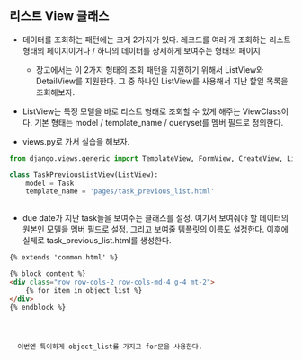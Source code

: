 ## 리스트 View 클래스
- 데이터를 조회하는 패턴에는 크게 2가지가 있다. 레코드를 여러 개 조회하는 리스트 형태의 페이지이거나 / 하나의 데이터를 상세하게 보여주는 형태의 페이지
  - 장고에서는 이 2가지 형태의 조회 패턴을 지원하기 위해서 ListView와 DetailView를 지원한다. 그 중 하나인 ListView를 사용해서 지난 할일 목록을 조회해보자.

- ListView는 특정 모델을 바로 리스트 형태로 조회할 수 있게 해주는 ViewClass이다. 기본 형태는 model / template_name / queryset를 멤버 필드로 정의한다.

- views.py로 가서 실습을 해보자.
```python
from django.views.generic import TemplateView, FormView, CreateView, ListView

class TaskPreviousListView(ListView):
    model = Task
    template_name = 'pages/task_previous_list.html'
  
```

- due date가 지난 task들을 보여주는 클래스를 설정. 여기서 보여줘야 할 데이터의 원본인 모델을 멤버 필드로 설정. 그리고 보여줄 템플릿의 이름도 설정한다. 이후에 실제로 task_previous_list.html를 생성한다.

```html
{% extends 'common.html' %}

{% block content %}
<div class="row row-cols-2 row-cols-md-4 g-4 mt-2">
    {% for item in object_list %}
</div>
{% endblock %}




- 이번엔 특이하게 object_list를 가지고 for문을 사용한다.
